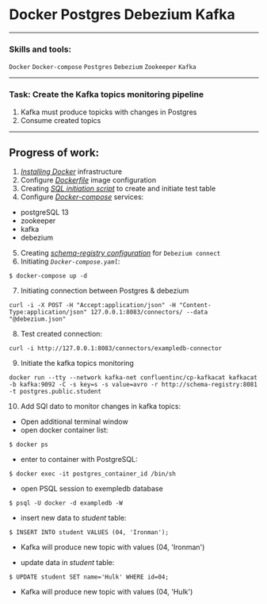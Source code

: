 # Docker Postgres Debezium Kafka

---
### Skills and tools:
`Docker` `Docker-compose` `Postgres` `Debezium` `Zookeeper` `Kafka`

---
### Task: Create the Kafka topics monitoring pipeline

1. Kafka must produce topicks with changes in Postgres 
2. Consume created topics

---
## Progress of work:

1. [*Installing Docker*][1] infrastructure
2. Configure [*Dockerfile*][2] image configuration
3. Creating [*SQL initiation script*][3] to create and initiate test table
4. Configure [*Docker-compose*][4] services:
 * postgreSQL 13
 * zookeeper
 * kafka
 * debezium
5. Creating [*schema-registry configuration*][5] for `Debezium connect`
6. Initiating *`Docker-compose.yaml`*:

```shell
$ docker-compose up -d
```
7. Initiating connection between Postgres & debezium

```shell
curl -i -X POST -H "Accept:application/json" -H "Content-Type:application/json" 127.0.0.1:8083/connectors/ --data "@debezium.json"
```
8. Test created connection:

```shell
curl -i http://127.0.0.1:8083/connectors/exampledb-connector
```

9. Initiate the kafka topics monitoring

```shell
docker run --tty --network kafka-net confluentinc/cp-kafkacat kafkacat -b kafka:9092 -C -s key=s -s value=avro -r http://schema-registry:8081 -t postgres.public.student
```
10. Add SQl dato to monitor changes in kafka topics:
 * Open additional terminal window
 * open docker container list:

```shell
$ docker ps
```

 * enter to container with PostgreSQL:


```shell
$ docker exec -it postgres_container_id /bin/sh
```

 * open PSQL session to exempledb database

```shell
$ psql -U docker -d exampledb -W
```

 * insert new data to *student* table:

```shell
$ INSERT INTO student VALUES (04, 'Ironman');
```
 * Kafka will produce new topic with values (04, 'Ironman')

 * update data in *student* table:

```shell
$ UPDATE student SET name='Hulk' WHERE id=04;
```
 * Kafka will produce new topic with values (04, 'Hulk')


[1]:https://docs.docker.com/engine/install/ubuntu/
[2]:https://github.com/Amboss/Postgres_Debezium_Kafka/blob/master/Dockerfile
[3]:https://github.com/Amboss/Postgres_Debezium_Kafka/blob/master/db/init.sql
[4]:https://github.com/Amboss/Postgres_Debezium_Kafka/blob/master/docker-compose.yaml
[5]:https://github.com/Amboss/Postgres_Debezium_Kafka/blob/master/debezium.json
